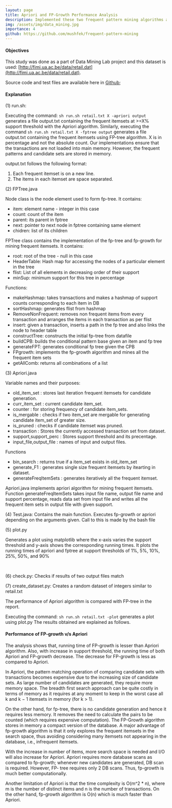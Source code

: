 ```yaml
---
layout: page
title: Apriori and FP-Growth Performance Analysis 
description: Implemented these two frequent pattern mining algorithms and compared performances on a standard dataset
img: /assets/img/data_mining.jpg
importance: 4
github: https://github.com/mushfek/frequent-pattern-mining
---
```


#### Objectives
This study was done as a part of Data Mining Lab project and this dataset is used: [http://fimi.ua.ac.be/data/retail.dat](http://fimi.ua.ac.be/data/retail.dat).

Source code and test files are available here in [Github](https://github.com/mushfek/frequent-pattern-mining);

#### Explanation
(1) run.sh:

Executing the command: ```sh run.sh retail.txt X -apriori output``` generates a file output.txt containing the frequent itemsets at >=X% support threshold with the Apriori algorithm. Similarly, executing the command ```sh run.sh retail.txt X -fptree output``` generates a file output.txt containing the frequent itemsets using FP-tree algorithm. 
X is in percentage and not the absolute count. Our implementations ensure that the transactions are not loaded into main memory. However, the frequent patterns and candidate sets are stored in memory. 

output.txt follows the following format: 
1. Each frequent itemset is on a new line.
2. The items in each itemset are space separated.


(2) FPTree.java

Node class is the node element used to form fp-tree. It contains:
- item: element name - integer in this case
- count: count of the item
- parent: its parent in fptree
- next: pointer to next node in fptree containing same element
- chidren: list of its children

FPTree class contains the implementation of the fp-tree and fp-growth for mining frequent itemsets. It contains:
- root: root of the tree - null in this case
- HeaderTable: Hash map for accessing the nodes of a particular element in the tree
- flist: List of all elements in decreasing order of their support
- minSup: minimum support for this tree in percentage

Functions:
- makeHashmap: takes transactions and makes a hashmap of support counts corresponding to each item in DB
- sortHashmap: generates flist from hashmap
- RemoveNonFrequent: removes non frequent items from every transaction and arranges the items in each transaction as per flist
- insert: given a transaction, inserts a path in the fp tree and also links the node to header table
- constructTree: constructs the initial fp-tree from datafile
- buildCPB: builds the conditional pattern base given an item and fp tree
- generateFPT: generates conditional fp tree given the CPB
- FPgrowth: implements the fp-growth algorithm and mines all the frequent item sets
- getAllComb: returns all combinations of a list
 
(3) Apriori.java

Variable names and their purposes:
- old_item_set : stores last iteration frequent itemsets for candidate generation.
- curr_item_set : current candidate item_set.
- counter : for storing frequency of candidate item_sets.
- is_mergable : checks if two item_set are mergable for generating candidate item_set of greater size.
- is_pruned : checks if candidate itemset was pruned.
- transaction : Stores the currently accessed transaction set from dataset.
- support,support_perc : Stores support threshold and its precentage. 
- input_file,output_file : names of input and output files.

Functions
- bin_search : returns true if a item_set exists in old_item_set
- generate_F1 : generates single size frequent itemsets by itearting in dataset.
- generateFreqItemSets : generates iteratively all the frequent itemset.

Apriori.java implements apriori algorithm for mining frequent itemsets. Function generateFreqItemSets takes input file name, 
output file name and support percentage, reads data set from input file and writes all the frequent item sets in output file with given support.


(4) Test.java: Contains the main function. Executes fp-growth or apriori depending on the arguments given. Call to this is made by the bash file


(5) plot.py

Generates a plot using matplotlib where the x-axis varies the support threshold and y-axis shows the corresponding running times.
It plots the running times of apriori and fptree at support thresholds of 1%, 5%, 10%, 25%, 50%, and 90%

<div class="row">
    <div class="col-sm mt-3 mt-md-0">
        <img class="img-fluid rounded z-depth-1" src="{{ '/assets/img/Plot.png' | relative_url }}" alt="" title="Running time plot"/>
    </div>
</div>
<br>

(6) check.py: Checks if results of two output files match

(7) create_dataset.py: Creates a random dataset of integers similar to retail.txt

The performance of Apriori algorithm is compared with FP-tree in the report.

Executing the command: ```sh run.sh retail.txt -plot``` generates a plot using plot.py
The results obtained are explained as follows.

#### Performance of FP-growth v/s Apriori
The analysis shows that, running time of FP-growth is lesser than Apriori algorithm. Also, with increase in support threshold, the running time of both Apriori and FP-growth decrease. The decrease for FP-growth is less as compared to Apriori. 

In Apriori, the pattern matching operation of comparing candidate sets with transactions becomes expensive due to the increasing size of candidate sets. As large number of candidates are generated, they require more memory space. The breadth first search approach can be quite costly in terms of memory as it requires at any moment to keep in the worst case all k and k − 1 itemsets in memory (for k > 1). 

On the other hand, for fp-tree, there is no candidate generation and hence it requires less memory. It removes the need to calculate the pairs to be counted (which requires expensive computation). The FP-Growth algorithm stores in memory a compact version of the database. 
A major advantage of fp-growth algorithm is that it only explores the frequent itemsets in the search space, thus avoiding considering many itemsets not appearing in the database, i.e.,  infrequent itemsets.

With the increase in number of items, more search space is needed and I/O will also increase for Apriori. Apriori requires more database scans as compared to fp-growth; whenever new candidates are generated, DB scan is required. However, FP- tree requires only 2 DB scans.
Thus, fp-growth is much better computationally. 

Another limitation of Apriori is that the time complexity is O(m^2 * n), where m is the number of distinct items and n is the number of transactions. On the other hand, fp-growth algorithm is O(n) which is much faster than Apriori.

